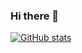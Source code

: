 ### Hi there 👋

[![GitHub stats](https://github-readme-stats.vercel.app/api?username=qxsugar&count_private=true&show_icons=true&theme=onedark)](https://github.com/anuraghazra/github-readme-stats)

<!-- ### Top Langs
[![Top Langs](https://github-readme-stats.vercel.app/api/top-langs/?username=qxsugar&count_private=true&show_icons=true&theme=onedark)](https://github.com/anuraghazra/github-readme-stats) -->
